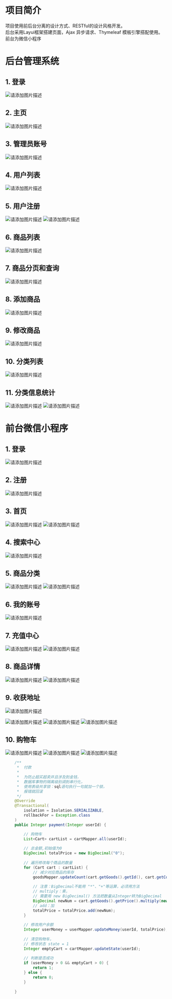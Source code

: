 # 项目简介
项目使用前后台分离的设计方式、RESTful的设计风格开发。<br>
后台采用Layui框架搭建页面，Ajax 异步请求、Thymeleaf 模板引擎搭配使用。<br>
前台为微信小程序
# 后台管理系统
## 1. 登录
![请添加图片描述](https://img-blog.csdnimg.cn/befa69916d0a4f42bd9f6efbb1be790c.png)
## 2. 主页
![请添加图片描述](https://img-blog.csdnimg.cn/70699bcd3f5c4fb0b094b45ce51b1b4e.png)
## 3. 管理员账号
![请添加图片描述](https://img-blog.csdnimg.cn/163ef63040ba4393947126b7254bd507.png)
## 4. 用户列表
![请添加图片描述](https://img-blog.csdnimg.cn/d3151ffff8e047e2a0ab01d0fbc1bab9.png)
## 5. 用户注册
![请添加图片描述](https://img-blog.csdnimg.cn/c98a4fa0fa8547d4872b441b43fb34f3.png)
![请添加图片描述](https://img-blog.csdnimg.cn/3d59fccd88d04f2b96980168ec0c5f24.png)
## 6. 商品列表
![请添加图片描述](https://img-blog.csdnimg.cn/3869b675a8a4422daebde0f205a4815b.png)

## 7. 商品分页和查询
![请添加图片描述](https://img-blog.csdnimg.cn/29c49331b9b1427dad817a809d42d6fb.png)

## 8. 添加商品
![请添加图片描述](https://img-blog.csdnimg.cn/1f7c1df55baf4bb8a197a2eb7f9b1dbb.png)

## 9. 修改商品
![请添加图片描述](https://img-blog.csdnimg.cn/8da2faae8c504ca884c5a590b643a433.png)

## 10. 分类列表
![请添加图片描述](https://img-blog.csdnimg.cn/21efeb3376e04f188a0500ba1ea15a9f.png)

## 11. 分类信息统计
![请添加图片描述](https://img-blog.csdnimg.cn/24e6a5149e4c4f1f8a9236736c1bc116.png)
![请添加图片描述](https://img-blog.csdnimg.cn/bfc09258907548029f2b8ff86a7a741c.png)
# 前台微信小程序
## 1. 登录
![请添加图片描述](https://img-blog.csdnimg.cn/746786c90b5943f0b23e2c3d98fc300b.png)
## 2. 注册
![请添加图片描述](https://pic.imgdb.cn/item/6281ac9609475431298bc671.png)
## 3. 首页
![请添加图片描述](https://img-blog.csdnimg.cn/83fc888b211c47baa2146802cbef931e.png)
![请添加图片描述](https://img-blog.csdnimg.cn/2baf392c25b9481b8a8f9dd338d2b7da.png)

## 4. 搜索中心
![请添加图片描述](https://img-blog.csdnimg.cn/580d6197a2d3426ea000911e4cf3f9ed.png)

## 5. 商品分类
![请添加图片描述](https://img-blog.csdnimg.cn/eb45e23d61074781a924e42f75c79927.png)
![请添加图片描述](https://img-blog.csdnimg.cn/02770aa6facf41d685c37d54db14d706.png)

## 6. 我的账号
![请添加图片描述](https://img-blog.csdnimg.cn/a517e47b80444cfbbde9ca5daddb8529.png)
## 7. 充值中心
![请添加图片描述](https://img-blog.csdnimg.cn/8ead93e383774ba78aa565378e662f89.png)
![请添加图片描述](https://img-blog.csdnimg.cn/fb0d1e9e11b3461a8ef2c0050356b853.png)
## 8. 商品详情
![请添加图片描述](https://img-blog.csdnimg.cn/bc864c1b22cc4f4d8f9130d8fd2d7b56.png)
![请添加图片描述](https://img-blog.csdnimg.cn/ff98413835ba4d3fbd7259e9f6aed48d.png)

## 9. 收获地址
![请添加图片描述](https://img-blog.csdnimg.cn/4d4ef400d8274ff99f1deab50ad3f8f0.png)

![请添加图片描述](https://img-blog.csdnimg.cn/184ea625af3f4a9a8b0b840a05f9c30e.png)
![请添加图片描述](https://img-blog.csdnimg.cn/75e7950727ac45c4abae1f06f8b542c0.png)
![请添加图片描述](https://img-blog.csdnimg.cn/9423534ed8de471aa3750d0f5c77e35c.png)

## 10. 购物车
![请添加图片描述](https://img-blog.csdnimg.cn/d94f02e74cb74532a05fe0d45378732d.png)
![请添加图片描述](https://img-blog.csdnimg.cn/cb0e8eacee664531b863bb3774ad6506.png)
![请添加图片描述](https://img-blog.csdnimg.cn/c41ec3584c754a5783e31d88aa98deff.png)
```java
	/**
	 * 	付款
	 * 
	 * 	为防止超买超卖并且涉及到金钱，
	 * 	数据库事物的隔离级别调到串行化，
	 * 	使用表级共享锁：sql语句执行一句就加一个锁，
	 * 	报错就回滚
	 */
	@Override
	@Transactional(
		isolation = Isolation.SERIALIZABLE, 
		rollbackFor = Exception.class
	)
	public Integer payment(Integer userId) {

		// 购物车
		List<Cart> cartList = cartMapper.all(userId);
	
		// 总金额,初始值为0
		BigDecimal totalPrice = new BigDecimal("0");
		
		// 遍历修改每个商品的数量
		for (Cart cart : cartList) {
			// 减少对应商品的库存	 
			goodsMapper.updateCount(cart.getGoods().getId(), cart.getCount());
			
			// 注意：BigDecimal不能用 "*"、"+"等运算，必须用方法
			// multiply：乘，
			// 需要用 new BigDecimal() 方法把数量从Integer转为BigDecimal
			BigDecimal newNum = cart.getGoods().getPrice().multiply(new BigDecimal(cart.getCount()));
			// add：加
			totalPrice = totalPrice.add(newNum);
		}
		
		// 修改用户余额
		Integer userMoney = userMapper.updateMoney(userId, totalPrice);
		
		// 清空购物车，
		// 修改状态 state = 1
		Integer emptyCart = cartMapper.updateState(userId);
		
		// 判断是否成功
		if (userMoney > 0 && emptyCart > 0) {
			return 1;
		} else {
			return 0;
		}
		
	}
```
